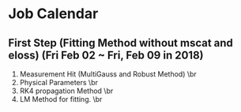 # Job Calendar
## First Step (Fitting Method without mscat and eloss) (Fri Feb 02 ~ Fri, Feb 09 in 2018)
1. Measurement Hit (MultiGauss and Robust Method) \br
2. Physical Parameters \br
2. RK4 propagation Method \br
3. LM Method for fitting. \br
